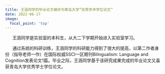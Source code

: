 ```yaml
---
title: 王涵同学的毕业论文被评为青岛大学“优秀学术学位论文”
date: 2022-06-17
image:
  focal_point: 'top'
---
```


&nbsp;&nbsp;&nbsp;&nbsp;&nbsp;&nbsp;王涵同学是实验室的本科生，从大二下学期开始进入实验室学习。

<!--more-->
&nbsp;&nbsp;&nbsp;&nbsp;&nbsp;&nbsp;通过系统的科研训练，王涵同学的科研能力得到了很大的提高，以第二作者身份（指导老师一作）在国际权威SSCI一区期刊Bilingualism: Language and Cognition发表论文1篇。毕业之际，王涵同学基于该研究成果完成的毕业论文又喜获青岛大学优秀学士学位论文。

  
